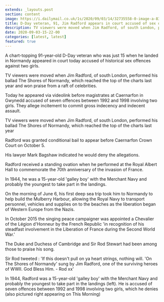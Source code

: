 ```yaml
---
extends: _layouts.post
section: content
image: https://i.dailymail.co.uk/1s/2020/09/03/14/32735558-0-image-a-83_1599140581233.jpg 
title: D-Day veteran, 91, Jim Radford appears in court accused of sex offences 
description: TV viewers were moved when Jim Radford, of south London, performed his ballad The Shores of Normandy, which reached the top of the charts last year. 
date: 2020-09-03-15-22-00 
categories: [latest, latest] 
featured: true 
--- 
```

A chart-topping 91-year-old D-Day veteran who was just 15 when he landed in Normandy appeared in court today accused of historical sex offences against two girls. 

TV viewers were moved when Jim Radford, of south London, performed his ballad The Shores of Normandy, which reached the top of the charts last year and won praise from a raft of celebrities. 

Today he appeared via videolink before magistrates at Caernarfon in Gwynedd accused of seven offences between 1992 and 1998 involving two girls. They allege incitement to commit gross indecency and indecent assault.

TV viewers were moved when Jim Radford, of south London, performed his ballad The Shores of Normandy, which reached the top of the charts last year

Radford was granted conditional bail to appear before Caernarfon Crown Court on October 5. 

His lawyer Mark Bagshaw indicated he would deny the allegations.

Radford received a standing ovation when he performed at the Royal Albert Hall to commemorate the 70th anniversary of the invasion of France. 

In 1944, he was a 15-year-old 'galley boy' with the Merchant Navy and probably the youngest to take part in the landings.

On the morning of June 6, his first deep sea trip took him to Normandy to help build the Mulberry Harbour, allowing the Royal Navy to transport personnel, vehicles and supplies on to the beaches as the liberation began of Western Europe from the Nazis.

In October 2015 the singing peace campaigner was appointed a Chevalier of the Légion d'Honneur by the French Republic 'in recognition of his steadfast involvement in the Liberation of France during the Second World War.'

The Duke and Duchess of Cambridge and Sir Rod Stewart had been among those to praise his song.

Sir Rod tweeted : 'If this doesn't pull on ya heart strings, nothing will. 'On The Shores of Normandy' sung by Jim Radford, one of the surviving heroes of WWII. God Bless Him. - Rod xx'

In 1944, Radford was a 15-year-old 'galley boy' with the Merchant Navy and probably the youngest to take part in the landings (left). He is accused of seven offences between 1992 and 1998 involving two girls, which he denies (also pictured right appearing on This Morning) 

